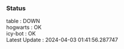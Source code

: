 ### Status


table : DOWN  
hogwarts : OK  
icy-bot : OK  
Latest Update : 2024-04-03 01:41:56.287747
